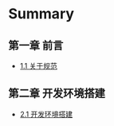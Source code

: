 # Summary

## 第一章 前言

* [1.1 关于规范](chapter1/README.md)

## 第二章 开发环境搭建

* [2.1 开发环境搭建](chapter2/README.md)
